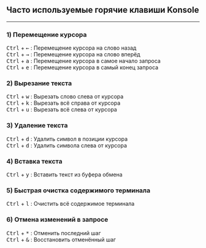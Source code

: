 ## Часто используемые горячие клавиши Konsole

---

### 1) Перемещение курсора

<kbd>Ctrl</kbd> + <kbd>←</kbd> : Перемещение курсора на слово назад  
<kbd>Ctrl</kbd> + <kbd>→</kbd> : Перемещение курсора на слово вперёд  
<kbd>Ctrl</kbd> + <kbd>a</kbd> : Перемещение курсора в самое начало запроса  
<kbd>Ctrl</kbd> + <kbd>e</kbd> : Перемещение курсора в самый конец запроса  

### 2) Вырезание текста

<kbd>Ctrl</kbd> + <kbd>w</kbd> : Вырезать слово слева от курсора  
<kbd>Ctrl</kbd> + <kbd>k</kbd> : Вырезать всё справа от курсора  
<kbd>Ctrl</kbd> + <kbd>u</kbd> : Вырезать всё слева от курсора  

### 3) Удаление текста

<kbd>Ctrl</kbd> + <kbd>d</kbd> : Удалить символ в позиции курсора  
<kbd>Ctrl</kbd> + <kbd>d</kbd> : Удалить символа слева от курсора

### 4) Вставка текста

<kbd>Ctrl</kbd> + <kbd>y</kbd> : Вставить текст из буфера обмена  

### 5) Быстрая очистка содержимого терминала

<kbd>Ctrl</kbd> + <kbd>l</kbd> : Очистить всё содержимое терминала  

### 6) Отмена изменений в запросе

<kbd>Ctrl</kbd> + <kbd>*</kbd> : Отменить последний шаг  
<kbd>Ctrl</kbd> + <kbd>&</kbd> : Восстановить отменённый шаг  



